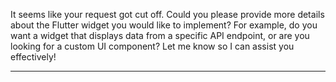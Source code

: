 It seems like your request got cut off. Could you please provide more details about the Flutter widget you would like to implement? For example, do you want a widget that displays data from a specific API endpoint, or are you looking for a custom UI component? Let me know so I can assist you effectively!

---

